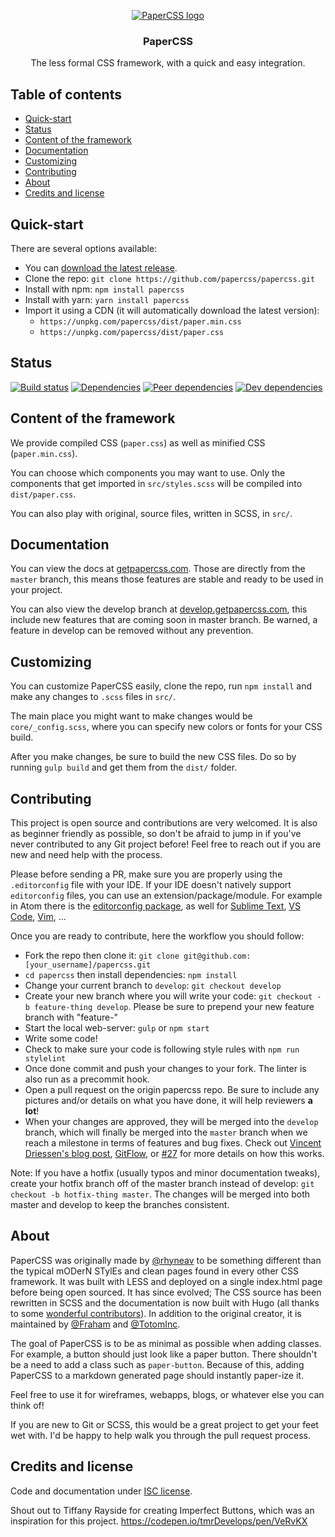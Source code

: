 <p align="center">
  <a href="https://getpapercss.com">
    <img src="https://raw.githubusercontent.com/papercss/papercss/master/docs/static/favicon.ico?raw=true" alt="PaperCSS logo">
  </a>

  <h3 align="center">PaperCSS</h3>

  <p align="center">The less formal CSS framework, with a quick and easy integration.</p>
</p>

## Table of contents

- [Quick-start](#quick-start)
- [Status](#status)
- [Content of the framework](#content-of-the-framework)
- [Documentation](#documentation)
- [Customizing](#customizing)
- [Contributing](#contributing)
- [About](#about)
- [Credits and license](#credits-and-license)

## Quick-start

There are several options available:

- You can [download the latest release](https://github.com/papercss/papercss/releases).
- Clone the repo: `git clone https://github.com/papercss/papercss.git`
- Install with npm: `npm install papercss`
- Install with yarn: `yarn install papercss`
- Import it using a CDN (it will automatically download the latest version):
    - `https://unpkg.com/papercss/dist/paper.min.css`
    - `https://unpkg.com/papercss/dist/paper.css`

## Status

[![Build status](https://travis-ci.org/papercss/papercss.svg?branch=master)](https://travis-ci.org/papercss/papercss)
[![Dependencies](https://img.shields.io/david/papercss/papercss.svg)](https://david-dm.org/papercss/papercss)
[![Peer dependencies](https://img.shields.io/david/peer/papercss/papercss.svg)](https://david-dm.org/papercss/papercss?type=peer)
[![Dev dependencies](https://img.shields.io/david/dev/papercss/papercss.svg)](https://david-dm.org/papercss/papercss?type=dev)

## Content of the framework

We provide compiled CSS (`paper.css`) as well as minified CSS (`paper.min.css`).

You can choose which components you may want to use. Only the components that get imported in `src/styles.scss` will be compiled into `dist/paper.css`.

You can also play with original, source files, written in SCSS, in `src/`.

## Documentation

You can view the docs at [getpapercss.com](https://www.getpapercss.com). Those are directly from the `master` branch, this means those features are stable and ready to be used in your project.

You can also view the develop branch at [develop.getpapercss.com](https://develop.getpapercss.com), this include new features that are coming soon in master branch. Be warned, a feature in develop can be removed without any prevention.

## Customizing

You can customize PaperCSS easily, clone the repo, run `npm install` and make any changes to `.scss` files in `src/`.

The main place you might want to make changes would be `core/_config.scss`, where you can specify new colors or fonts for your CSS build.

After you make changes, be sure to build the new CSS files. Do so by running `gulp build` and get them from the `dist/` folder.

## Contributing

This project is open source and contributions are very welcomed. It is also as beginner friendly as possible, so don't be afraid to jump in if you've never contributed to any Git project before! Feel free to reach out if you are new and need help with the process.

Please before sending a PR, make sure you are properly using the `.editorconfig` file with your IDE. If your IDE doesn't natively support `editorconfig` files, you can use an extension/package/module. For example in Atom there is the [editorconfig package](https://atom.io/packages/editorconfig), as well for [Sublime Text](https://github.com/sindresorhus/editorconfig-sublime), [VS Code](https://github.com/editorconfig/editorconfig-vscode), [Vim](https://github.com/editorconfig/editorconfig-vim), ...

Once you are ready to contribute, here the workflow you should follow:

- Fork the repo then clone it: `git clone git@github.com:[your_username]/papercss.git`
- `cd papercss` then install dependencies: `npm install`
- Change your current branch to `develop`: `git checkout develop`
- Create your new branch where you will write your code: `git checkout -b feature-thing develop`. Please be sure to prepend your new feature branch with "feature-"
- Start the local web-server: `gulp` or `npm start`
- Write some code!
- Check to make sure your code is following style rules with `npm run stylelint`
- Once done commit and push your changes to your fork. The linter is also run as a precommit hook.
- Open a pull request on the origin papercss repo. Be sure to include any pictures and/or details on what you have done, it will help reviewers **a lot**!
- When your changes are approved, they will be merged into the `develop` branch, which will finally be merged into the `master` branch when we reach a milestone in terms of features and bug fixes. Check out [Vincent Driessen's blog post](http://nvie.com/posts/a-successful-git-branching-model/), [GitFlow](https://datasift.github.io/gitflow/IntroducingGitFlow.html), or [#27](https://github.com/rhyneav/papercss/issues/27) for more details on how this works.

Note: If you have a hotfix (usually typos and minor documentation tweaks), create your hotfix branch off of the master branch instead of develop: `git checkout -b hotfix-thing master`. The changes will be merged into both master and develop to keep the branches consistent.

## About

PaperCSS was originally made by [@rhyneav](https://github.com/rhyneav) to be something different than the typical mODerN STylEs and clean pages found in every other CSS framework. It was built with LESS and deployed on a single index.html page before being open sourced. It has since evolved; The CSS source has been rewritten in SCSS and the documentation is now built with Hugo (all thanks to some [wonderful contributors](https://github.com/papercss/papercss/graphs/contributors)). In addition to the original creator, it is maintained by [@Fraham](https://github.com/Fraham) and [@TotomInc](https://github.com/TotomInc).

The goal of PaperCSS is to be as minimal as possible when adding classes. For example, a button should just look like a paper button. There shouldn't be a need to add a class such as `paper-button`. Because of this, adding PaperCSS to a markdown generated page should instantly paper-ize it.

Feel free to use it for wireframes, webapps, blogs, or whatever else you can think of!

If you are new to Git or SCSS, this would be a great project to get your feet wet with. I'd be happy to help walk you through the pull request process.

## Credits and license

Code and documentation under [ISC license](https://github.com/papercss/papercss/blob/master/license).

Shout out to Tiffany Rayside for creating Imperfect Buttons, which was an inspiration for this project. https://codepen.io/tmrDevelops/pen/VeRvKX

